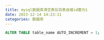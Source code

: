 ```yaml
---
title: mysql数据库清空表后将表自增id置为1
date: 2023-12-14 14:23:11
categories: 数据库
---
```

```sql
ALTER TABLE table_name AUTO_INCREMENT = 1;
```
